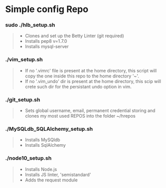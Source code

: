 # Simple config Repo
### sudo  ./hlb_setup.sh
> - Clones and set up the Betty Linter (git required)
> - Installs pep8 v=1.7.0
> - Installs mysql-server
### ./vim_setup.sh
> - If no '.vimrc' file is present at the home directory,
    this script will copy the one inside this repo to the home directory '~'.
> - If no '.vim_undo' dir is present at the home directory,
	this scip will crete such dir for the persistant undo option in vim.
###  ./git_setup.sh
> - Sets global username, email, permanent credential storing and clones my most used REPOS into the folder ~/hrepos 
### ./MySQLdb_SQLAlchemy_setup.sh
> - Installs MySQldb
> - Installs SqlAlchemy
### ./node10_setup.sh
> - Installs Node.js
> - Installs JS linter, 'semistandard'
> - Adds the request module
